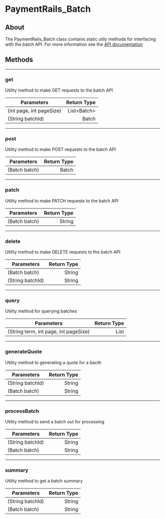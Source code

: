 # PaymentRails_Batch

## About
The PaymentRails_Batch class contains static utily methods for interfacing with the batch API. For more information see the [API documentation](http://docs.paymentrails.com/#payments)

## **Methods**
---
### **get**
Utility method to make GET requests to the batch API

Parameters | Return Type
--- | ---:
(int page, int pageSize) | List<Batch\>
(String batchId) | Batch

---
### **post**
Utility method to make POST requests to the batch API

Parameters | Return Type
--- | ---:
(Batch batch) | Batch

---
### **patch**
Utility method to make PATCH requests to the batch API

Parameters | Return Type
--- | ---:
(Batch batch) | String

---
### **delete**
Utility method to make DELETE requests to the batch API

Parameters | Return Type
--- | ---:
(Batch batch) | String
(String batchId) | String

---
### **query**
Utility method for querying batches

Parameters | Return Type
--- | ---:
(String term, int page, int pageSize) | List<Batch>

---
### **generateQuote**
Utility method to generating a quote for a bacth

Parameters | Return Type
--- | ---:
(String batchId) | String
(Batch batch) | String

---
### **processBatch**
Utility method to send a batch out for processing

Parameters | Return Type
--- | ---:
(String batchId) | String
(Batch batch) | String

---
### **summary**
Utility method to get a batch summary

Parameters | Return Type
--- | ---:
(String batchId) | String
(Batch batch) | String